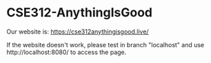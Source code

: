 # CSE312-AnythingIsGood
Our website is:
https://cse312anythingisgood.live/

If the website doesn't work, please test in branch "localhost" and use http://localhost:8080/ to access the page.
